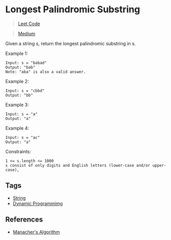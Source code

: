 # Longest Palindromic Substring

> [Leet Code](https://leetcode.com/problems/longest-palindromic-substring/)

> [Medium](../.difficulty/Medium.md)

Given a string s, return the longest palindromic substring in s.

Example 1:

```
Input: s = "babad"
Output: "bab"
Note: "aba" is also a valid answer.
```

Example 2:

```
Input: s = "cbbd"
Output: "bb"
```

Example 3:

```
Input: s = "a"
Output: "a"
```

Example 4:

```
Input: s = "ac"
Output: "a"
```

Constraints:

```
1 <= s.length <= 1000
s consist of only digits and English letters (lower-case and/or upper-case),
```

## Tags

- [String](../.tags/String.md)
- [Dynamic Programmimg](../.tags/DynamicProgramming.md)

## References

- [Manacher's Algorithm](https://www.youtube.com/watch?v=YVZttWzvyw8)
